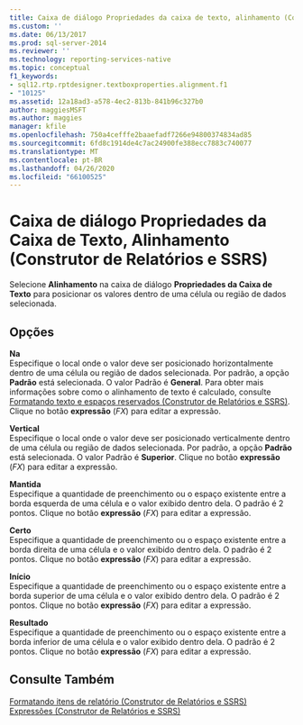 ```yaml
---
title: Caixa de diálogo Propriedades da caixa de texto, alinhamento (Construtor de Relatórios e SSRS) | Microsoft Docs
ms.custom: ''
ms.date: 06/13/2017
ms.prod: sql-server-2014
ms.reviewer: ''
ms.technology: reporting-services-native
ms.topic: conceptual
f1_keywords:
- sql12.rtp.rptdesigner.textboxproperties.alignment.f1
- "10125"
ms.assetid: 12a18ad3-a578-4ec2-813b-841b96c327b0
author: maggiesMSFT
ms.author: maggies
manager: kfile
ms.openlocfilehash: 750a4cefffe2baaefadf7266e94800374834ad85
ms.sourcegitcommit: 6fd8c1914de4c7ac24900fe388ecc7883c740077
ms.translationtype: MT
ms.contentlocale: pt-BR
ms.lasthandoff: 04/26/2020
ms.locfileid: "66100525"
---
```

# <a name="text-box-properties-dialog-box-alignment-report-builder-and-ssrs"></a>Caixa de diálogo Propriedades da Caixa de Texto, Alinhamento (Construtor de Relatórios e SSRS)
  Selecione **Alinhamento** na caixa de diálogo **Propriedades da Caixa de Texto** para posicionar os valores dentro de uma célula ou região de dados selecionada.  
  
## <a name="options"></a>Opções  
 **Na**  
 Especifique o local onde o valor deve ser posicionado horizontalmente dentro de uma célula ou região de dados selecionada. Por padrão, a opção **Padrão** está selecionada. O valor Padrão é **General**. Para obter mais informações sobre como o alinhamento de texto é calculado, consulte [Formatando texto e espaços reservados &#40;Construtor de Relatórios e SSRS&#41;](report-design/formatting-text-and-placeholders-report-builder-and-ssrs.md). Clique no botão **expressão** (*FX*) para editar a expressão.  
  
 **Vertical**  
 Especifique o local onde o valor deve ser posicionado verticalmente dentro de uma célula ou região de dados selecionada. Por padrão, a opção **Padrão** está selecionada. O valor Padrão é **Superior**. Clique no botão **expressão** (*FX*) para editar a expressão.  
  
 **Mantida**  
 Especifique a quantidade de preenchimento ou o espaço existente entre a borda esquerda de uma célula e o valor exibido dentro dela. O padrão é 2 pontos. Clique no botão **expressão** (*FX*) para editar a expressão.  
  
 **Certo**  
 Especifique a quantidade de preenchimento ou o espaço existente entre a borda direita de uma célula e o valor exibido dentro dela. O padrão é 2 pontos. Clique no botão **expressão** (*FX*) para editar a expressão.  
  
 **Início**  
 Especifique a quantidade de preenchimento ou o espaço existente entre a borda superior de uma célula e o valor exibido dentro dela. O padrão é 2 pontos. Clique no botão **expressão** (*FX*) para editar a expressão.  
  
 **Resultado**  
 Especifique a quantidade de preenchimento ou o espaço existente entre a borda inferior de uma célula e o valor exibido dentro dela. O padrão é 2 pontos. Clique no botão **expressão** (*FX*) para editar a expressão.  
  
## <a name="see-also"></a>Consulte Também  
 [Formatando itens de relatório &#40;Construtor de Relatórios e SSRS&#41;](report-design/formatting-report-items-report-builder-and-ssrs.md)   
 [Expressões &#40;Construtor de Relatórios e SSRS&#41;](report-design/expressions-report-builder-and-ssrs.md)  
  
  
